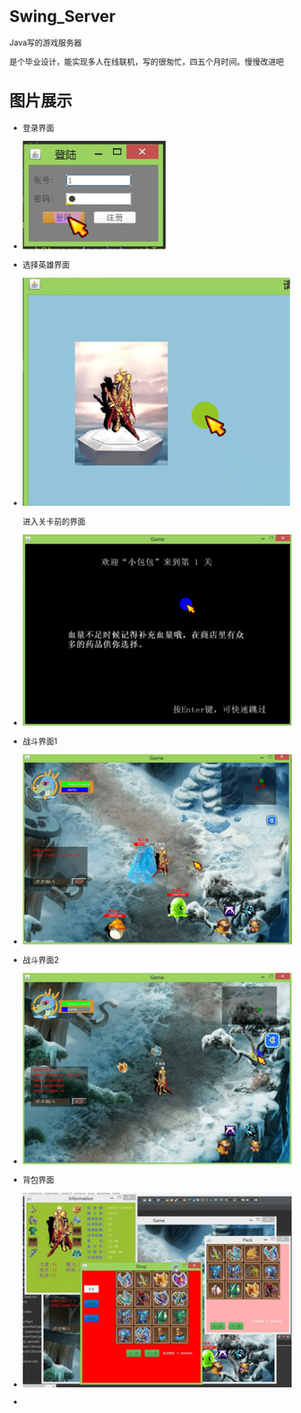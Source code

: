 # Swing_Server
Java写的游戏服务器

是个毕业设计，能实现多人在线联机，写的很匆忙，四五个月时间。慢慢改进吧

# 图片展示

* 登录界面

* ![1](https://github.com/xiaobaobao007/Swing_Server/blob/master/resouce/img/show/login.png)

* 选择英雄界面

* ![1](https://github.com/xiaobaobao007/Swing_Server/blob/master/resouce/img/show/choose.png)

  进入关卡前的界面

* ![1](https://github.com/xiaobaobao007/Swing_Server/blob/master/resouce/img/show/loading.png)

* 战斗界面1

* ![1](https://github.com/xiaobaobao007/Swing_Server/blob/master/resouce/img/show/fighting1.png)

* 战斗界面2

* ![1](https://github.com/xiaobaobao007/Swing_Server/blob/master/resouce/img/show/fighting2.png)

* 背包界面

* ![1](https://github.com/xiaobaobao007/Swing_Server/blob/master/resouce/img/show/menu.png)

* 
